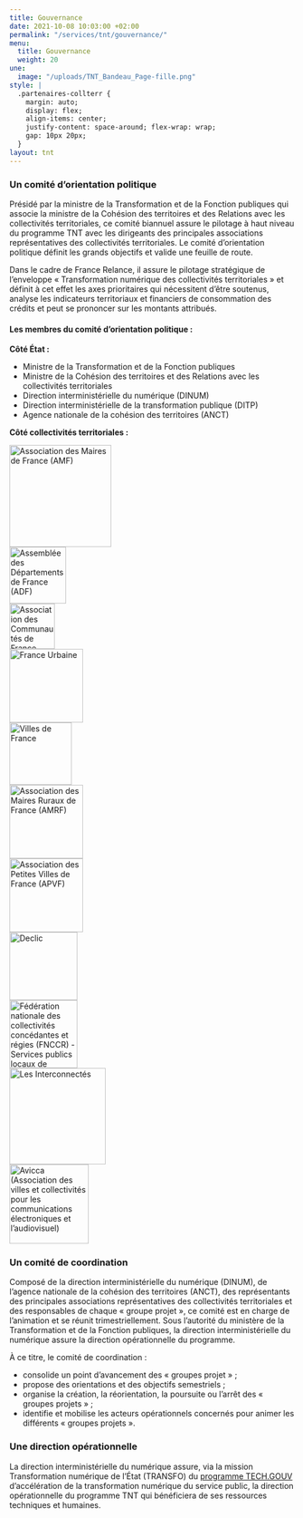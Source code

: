 ```yaml
---
title: Gouvernance
date: 2021-10-08 10:03:00 +02:00
permalink: "/services/tnt/gouvernance/"
menu:
  title: Gouvernance
  weight: 20
une:
  image: "/uploads/TNT_Bandeau_Page-fille.png"
style: |
  .partenaires-collterr {
    margin: auto;
    display: flex;
    align-items: center;
    justify-content: space-around; flex-wrap: wrap;
    gap: 10px 20px;
  }
layout: tnt
---
```


### Un comité d’orientation politique 
Présidé par la ministre de la Transformation et de la Fonction publiques qui associe la ministre de la Cohésion des territoires et des Relations avec les collectivités territoriales, ce comité biannuel assure le pilotage à haut niveau du programme TNT avec les dirigeants des principales associations représentatives des collectivités territoriales. Le comité d’orientation politique définit les grands objectifs et valide une feuille de route.

Dans le cadre de France Relance, il assure le pilotage stratégique de l’enveloppe « Transformation numérique des collectivités territoriales » et définit à cet effet les axes prioritaires qui nécessitent d’être soutenus, analyse les indicateurs territoriaux et financiers de consommation des crédits et peut se prononcer sur les montants attribués.

#### Les membres du comité d’orientation politique :
**Côté État :**
* Ministre de la Transformation et de la Fonction publiques
* Ministre de la Cohésion des territoires et des Relations avec les collectivités territoriales
* Direction interministérielle du numérique (DINUM)
* Direction interministérielle de la transformation publique (DITP)
* Agence nationale de la cohésion des territoires (ANCT)

**Côté collectivités territoriales :**

<div class="partenaires-collterr">
  <div><img src="/uploads/Logo_AMF.jpg" alt="Association des Maires de France (AMF)" width="180" align="middle"></div>
  <div><img src="/uploads/Logo_ADF.jpg" alt="Assemblée des Départements de France (ADF)" width="100" align="middle"></div>
  <div><img src="/uploads/Log_AdCF.jpg" alt="Association des Communautés de France (AdCf)" width="80" align="middle"></div>
  <div><img src="/uploads/Logo_France-Urbaine.jpg" alt="France Urbaine" width="130" align="middle"></div>
  <div><img src="/uploads/Logo_Ville-de-france.jpg" alt="Villes de France" width="110" align="middle"></div>
  <div><img src="/uploads/Logo_AMRF.jpg" alt="Association des Maires Ruraux de France (AMRF)" width="130" align="middle"></div>
  <div><img src="/uploads/Logo_APVF.jpg" alt="Association des Petites Villes de France (APVF)" width="130" align="middle"></div>
  <div><img src="/uploads/Logo_Declic.png" alt="Declic" width="120" align="middle"></div>
  <div><img src="/uploads/Logo_FNCCR.jpg" alt="Fédération nationale des collectivités concédantes et régies (FNCCR) - Services publics locaux de l'énergie, de l'eau, de l'environnement et des e-communications" width="120" align="middle"></div>
  <div><img src="/uploads/Logo_lesInterconnectes.png" alt="Les Interconnectés" width="170" align="middle"></div>
  <div><img src="/uploads/Logo_AVICCA.jpg" alt="Avicca (Association des villes et collectivités pour les communications électroniques et l’audiovisuel)" width="140" align="middle"></div>
</div>



### Un comité de coordination
Composé de la direction interministérielle du numérique (DINUM), de l’agence nationale de la cohésion des territoires (ANCT), des représentants des principales associations représentatives des collectivités territoriales et des responsables de chaque « groupe projet », ce comité est en charge de l’animation et se réunit trimestriellement. Sous l’autorité du ministère de la Transformation et de la Fonction publiques, la direction interministérielle du numérique assure la direction opérationnelle du programme.

À ce titre, le comité de coordination : 
* consolide un point d’avancement des « groupes projet » ; 
* propose des orientations et des objectifs semestriels ; 
* organise la création, la réorientation, la poursuite ou l’arrêt des « groupes projets » ;
* identifie et mobilise les acteurs opérationnels concernés pour animer les différents « groupes projets ».


### Une direction opérationnelle
La direction interministérielle du numérique assure, via la mission Transformation numérique de l’État (TRANSFO) du [programme TECH.GOUV](https://www.numerique.gouv.fr/publications/tech-gouv-strategie-et-feuille-de-route-2019-2021/) d’accélération de la transformation numérique du service public, la direction opérationnelle du programme TNT qui bénéficiera de ses ressources techniques et humaines.